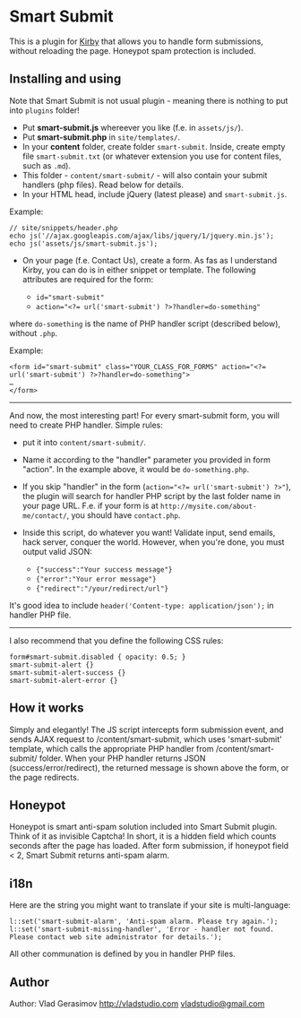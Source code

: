 # Smart Submit

This is a plugin for [Kirby](http://getkirby.com/) that allows you to handle form submissions, without reloading the page. Honeypot spam protection is included.


## Installing and using

Note that Smart Submit is not usual plugin - meaning there is nothing to put into `plugins` folder!

* Put **smart-submit.js** whereever you like (f.e. in `assets/js/`).
* Put **smart-submit.php** in `site/templates/`.
* In your **content** folder, create folder `smart-submit`. Inside, create empty file `smart-submit.txt` (or whatever extension you use for content files, such as `.md`).
* This folder - `content/smart-submit/` - will also contain your submit handlers (php files). Read below for details.
* In your HTML head, include jQuery (latest please) and `smart-submit.js`. 

Example:

	// site/snippets/header.php
	echo js('//ajax.googleapis.com/ajax/libs/jquery/1/jquery.min.js');
	echo js('assets/js/smart-submit.js');


* On your page (f.e. Contact Us), create a form. As fas as I understand Kirby, you can do is in either snippet or template. The following attributes are required for the form:

	* `id="smart-submit"`
	* `action="<?= url('smart-submit') ?>?handler=do-something"`

where `do-something` is the name of PHP handler script (described below), without `.php`.

Example:

	<form id="smart-submit" class="YOUR_CLASS_FOR_FORMS" action="<?= url('smart-submit') ?>?handler=do-something">
	…
	</form>

****

And now, the most interesting part! For every smart-submit form, you will need to create PHP handler. Simple rules:

* put it into `content/smart-submit/`.
* Name it according to the "handler" parameter you provided in form "action". In the example above, it would be `do-something.php`. 
* If you skip "handler" in the form (`action="<?= url('smart-submit') ?>"`), the plugin will search for handler PHP script by the last folder name in your page URL. F.e. if your form is at `http://mysite.com/about-me/contact/`, you should have `contact.php`.
* Inside this script, do whatever you want! Validate input, send emails, hack server, conquer the world. However, when you're done, you must output valid JSON:

	* `{"success":"Your success message"}`
	* `{"error":"Your error message"}`
	* `{"redirect":"/your/redirect/url"}`

It's good idea to include `header('Content-type: application/json');` in handler PHP file.

****	

I also recommend that you define the following CSS rules:

	form#smart-submit.disabled { opacity: 0.5; }
	smart-submit-alert {}
	smart-submit-alert-success {}
	smart-submit-alert-error {}
	
## How it works

Simply and elegantly! The JS script intercepts form submission event, and sends AJAX request to /content/smart-submit, which uses 'smart-submit' template, which calls the appropriate PHP handler from /content/smart-submit/ folder. When your PHP handler returns JSON (success/error/redirect), the returned message is shown above the form, or the page redirects.

## Honeypot

Honeypot is smart anti-spam solution included into Smart Submit plugin. Think of it as invisible Captcha! In short, it is a hidden field which counts seconds after the page has loaded. After form submission, if honeypot field < 2, Smart Submit returns anti-spam alarm.

## i18n

Here are the string you might want to translate if your site is multi-language:

	l::set('smart-submit-alarm', 'Anti-spam alarm. Please try again.');
	l::set('smart-submit-missing-handler', 'Error - handler not found. Please contact web site administrator for details.');

All other communation is defined by you in handler PHP files.
	

## Author

Author: Vlad Gerasimov <http://vladstudio.com> <vladstudio@gmail.com> 
